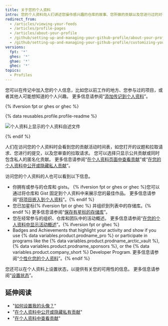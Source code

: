 ```yaml
---
title: 关于您的个人资料
intro: 您的个人资料向人们讲述您操作感兴趣的仓库的故事、您所做的贡献以及您进行过的对话。
redirect_from:
  - /articles/viewing-your-feeds
  - /articles/profile-pages
  - /articles/about-your-profile
  - /github/setting-up-and-managing-your-github-profile/about-your-profile
  - /github/setting-up-and-managing-your-github-profile/customizing-your-profile/about-your-profile
versions:
  fpt: '*'
  ghes: '*'
  ghae: '*'
  ghec: '*'
topics:
  - Profiles
---
```


您可以在传记中加入您的个人信息，比如您以前工作的地方、您参与过的项目，或者其他人可能想知道的个人兴趣。 更多信息请参阅“[添加传记到个人资料](/articles/personalizing-your-profile/#adding-a-bio-to-your-profile)”。

{% ifversion fpt or ghes or ghec %}

{% data reusables.profile.profile-readme %}

![个人资料上显示的个人资料自述文件](/assets/images/help/repository/profile-with-readme.png)

{% endif %}

人们在访问您的个人资料时会看到您的贡献活动时间表，如您打开的议题和拉取请求、您进行的提交，以及您审查的拉取请求。 您可以选择只显示公共贡献或同时包含私人的匿名化贡献。 更多信息请参阅“[在个人资料页面中查看贡献](/articles/viewing-contributions-on-your-profile-page)”或“[在您的个人资料中公开或隐藏私人贡献](/articles/publicizing-or-hiding-your-private-contributions-on-your-profile)”。

访问您的个人资料的人也可以看到以下信息。

- 你拥有或参与的仓库和 gists。 {% ifversion fpt or ghes or ghec %}您可以通过将仓库和 Gist 固定到个人资料中来展示您的最佳作品。 更多信息请参阅“[将项目嵌入到个人资料](/github/setting-up-and-managing-your-github-profile/pinning-items-to-your-profile)”。{% endif %}
- 您已加星标{% ifversion fpt or ghec %} 并组织到列表中的存储库。{% endif %} 更多信息请参阅“[保存有星标的存储库](/articles/saving-repositories-with-stars/)”。
- 您在经常参与的组织、仓库和团队中的活动概述。 更多信息请参阅“[在您的个人资料中显示活动概述](/articles/showing-an-overview-of-your-activity-on-your-profile)”。{% ifversion fpt or ghec %}
- Badges and Achievements that highlight your activity and show if you use {% data variables.product.prodname_pro %} or participate in programs like the {% data variables.product.prodname_arctic_vault %}, {% data variables.product.prodname_sponsors %}, or the {% data variables.product.company_short %} Developer Program. 更多信息请参阅“[个性化您的个人资料](/github/setting-up-and-managing-your-github-profile/personalizing-your-profile#displaying-badges-on-your-profile)”。{% endif %}

您还可以在个人资料上设置状态，以提供有关您的可用性的信息。 更多信息请参阅“[设置状态](/articles/personalizing-your-profile/#setting-a-status)”。

## 延伸阅读

- "[如何设置我的头像？](/articles/how-do-i-set-up-my-profile-picture)“
- "[在个人资料中公开或隐藏私有贡献](/articles/publicizing-or-hiding-your-private-contributions-on-your-profile)"
- "[在个人资料中查看贡献](/articles/viewing-contributions-on-your-profile)"
